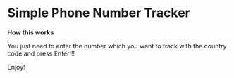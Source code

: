 # Simple Phone Number Tracker

**How this works**

You just need to enter the number which you want to track with the country code and press Enter!!!

Enjoy!
